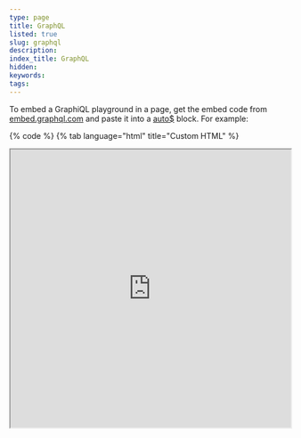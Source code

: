 ```yaml
---
type: page
title: GraphQL
listed: true
slug: graphql
description: 
index_title: GraphQL
hidden: 
keywords: 
tags: 
---
```



To embed a GraphiQL playground in a page, get the embed code from [embed.graphql.com](embed.graphql.com) and paste it into a [auto$](/support-center/custom-html) block. For example:


{% code %}
{% tab language="html" title="Custom HTML" %}
<iframe title="GraphiQL" width="100%" height="500" src="https://embed.graphql.com/embed?endpointURL=%22https%3A%2F%2Fcountries.trevorblades.com%2F%22&query=%22query%20%7B%5Cn%20%20countries%20%7B%5Cn%20%20%20%20capital%5Cn%20%20%20%20currency%5Cn%20%20%7D%5Cn%7D%5Cn%22&variables=%22%22&response=%22Hit%20run!%5Cn%22&history=false&prettify=true&docs=true" />
{% /tab %}
{% /code %}


Would render:


{% html %}
<iframe title="GraphiQL" width="100%" height="500" 
        src="https://embed.graphql.com/embed?endpointURL=%22https%3A%2F%2Fcountries.trevorblades.com%2F%22&query=%22query%20%7B%5Cn%20%20countries%20%7B%5Cn%20%20%20%20capital%5Cn%20%20%20%20currency%5Cn%20%20%7D%5Cn%7D%5Cn%22&variables=%22%22&response=%22Hit%20run!%5Cn%22&history=false&prettify=true&docs=true" />
{% /html %}


You may even set this up in a [auto$](/support-center/custom-landing-page) for full width experience. See [auto$](/graphql-test) for an example.

